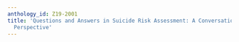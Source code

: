 ```yaml
---
anthology_id: Z19-2001
title: 'Questions and Answers in Suicide Risk Assessment: A Conversation Analytic
  Perspective'
---
```

